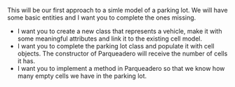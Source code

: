 This will be our first approach to a simle model of a parking lot.
We will have some basic entities and I want you to complete the ones missing.
* I want you to create a new class that represents a vehicle, make it with some meaningful attributes and link it to the existing cell model.
* I want you to complete the parking lot class and populate it with cell objects. The constructor of Parqueadero will receive the number of cells it has.
* I want you to implement a method in Parqueadero so that we know how many empty cells we have in the parking lot.